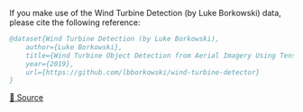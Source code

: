 If you make use of the Wind Turbine Detection (by Luke Borkowski) data, please cite the following reference:

``` bibtex 
@dataset{Wind Turbine Detection (by Luke Borkowski),
	author={Luke Borkowski},
	title={Wind Turbine Object Detection from Aerial Imagery Using TensorFlow Object Detection API and Google Colab},
	year={2019},
	url={https://github.com/lbborkowski/wind-turbine-detector}
}
```

[🔗 Source](https://github.com/lbborkowski/wind-turbine-detector)